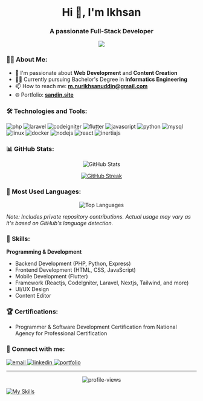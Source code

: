 <h1 align="center">Hi 👋, I'm Ikhsan</h1>
<h3 align="center">A passionate Full-Stack Developer</h3>

<p align="center">
  <img src="https://readme-typing-svg.herokuapp.com?lines=Full+Stack+Developer;Web+Developer;UI/UX+Designer;Content+Creator&center=true&width=380&height=45">
</p>

### 👨‍💻 About Me:

- 🌱 I'm passionate about **Web Development** and **Content Creation**
- 👨‍🎓 Currently pursuing Bachelor's Degree in **Informatics Engineering**
- 📫 How to reach me: **m.nurikhsanuddin@gmail.com**
- 🌐 Portfolio: **[sandin.site](https://sandin.site)**

### 🛠️ Technologies and Tools:

<p align="left">
<img src="https://img.shields.io/badge/PHP-777BB4?style=for-the-badge&logo=php&logoColor=white" alt="php"/>
<img src="https://img.shields.io/badge/Laravel-FF2D20?style=for-the-badge&logo=laravel&logoColor=white" alt="laravel"/>
<img src="https://img.shields.io/badge/CodeIgniter-EF4223?style=for-the-badge&logo=codeigniter&logoColor=white" alt="codeigniter"/>
<img src="https://img.shields.io/badge/Flutter-02569B?style=for-the-badge&logo=flutter&logoColor=white" alt="flutter"/>
<img src="https://img.shields.io/badge/JavaScript-F7DF1E?style=for-the-badge&logo=javascript&logoColor=black" alt="javascript"/>
<img src="https://img.shields.io/badge/Python-3776AB?style=for-the-badge&logo=python&logoColor=white" alt="python"/>
<img src="https://img.shields.io/badge/MySQL-4479A1?style=for-the-badge&logo=mysql&logoColor=white" alt="mysql"/>
<img src="https://img.shields.io/badge/Linux-FCC624?style=for-the-badge&logo=linux&logoColor=black" alt="linux"/>
<img src="https://img.shields.io/badge/Docker-2496ED?style=for-the-badge&logo=docker&logoColor=white" alt="docker"/>
<img src="https://img.shields.io/badge/Node.js-339933?style=for-the-badge&logo=node.js&logoColor=white" alt="nodejs"/>
<img src="https://img.shields.io/badge/React-61DAFB?style=for-the-badge&logo=react&logoColor=black" alt="react"/>
<img src="https://img.shields.io/badge/Inertia.js-6366F1?style=for-the-badge&logo=inertia&logoColor=white" alt="inertiajs"/>
</p>

### 📊 GitHub Stats:

<p align="center">
  <img src="https://github-readme-stats.vercel.app/api?username=nurikhsanuddin&show_icons=true&theme=radical&count_private=true" alt="GitHub Stats" />
</p>

<p align="center">
 <a href="https://git.io/streak-stats"><img src="https://streak-stats.demolab.com?user=nurikhsanuddin&theme=dark&date_format=j%20M%5B%20Y%5D&mode=weekly" alt="GitHub Streak" /></a>
</p>

### 🌟 Most Used Languages:

<p align="center">
  <img src="https://github-readme-stats.vercel.app/api/top-langs/?username=nurikhsanuddin&layout=compact&theme=radical&langs_count=8&hide=html,css,scss&count_private=true" alt="Top Languages" />
</p>

*Note: Includes private repository contributions. Actual usage may vary as it's based on GitHub's language detection.*

### 🎯 Skills:

**Programming & Development**
- Backend Development (PHP, Python, Express)
- Frontend Development (HTML, CSS, JavaScript)
- Mobile Development (Flutter)
- Framework (Reactjs, CodeIgniter, Laravel, Nextjs, Tailwind, and more)
- UI/UX Design
- Content Editor

### 🏆 Certifications:
- Programmer & Software Development Certification from National Agency for Professional Certification

### 🤝 Connect with me:

<p align="left">
  <a href="mailto:m.nurikhsanuddin@gmail.com">
    <img src="https://img.shields.io/badge/Email-D14836?style=for-the-badge&logo=gmail&logoColor=white" alt="email"/>
  </a>
  <a href="https://www.linkedin.com/in/muhammad-nur-ikhsanuddin">
    <img src="https://img.shields.io/badge/LinkedIn-0077B5?style=for-the-badge&logo=linkedin&logoColor=white" alt="linkedin"/>
  </a>
  <a href="https://sandin.site">
    <img src="https://img.shields.io/badge/Portfolio-000000?style=for-the-badge&logo=About.me&logoColor=white" alt="portfolio"/>
  </a>
</p>

---
<p align="center">
  <img src="https://komarev.com/ghpvc/?username=nurikhsanuddin&label=Profile%20views&color=0e75b6&style=flat" alt="profile-views" />
</p>

[![My Skills](https://skillicons.dev/icons?i=py,php,pr,vscode,cpp,html,css,tailwind,flutter,nodejs,mysql,figma,supabase,postgresql,laravel,firebase,vite,vercel,git,github,githubactions,androidstudio,arduino,postman,tensorflow&theme=light)](https://skillicons.dev)
